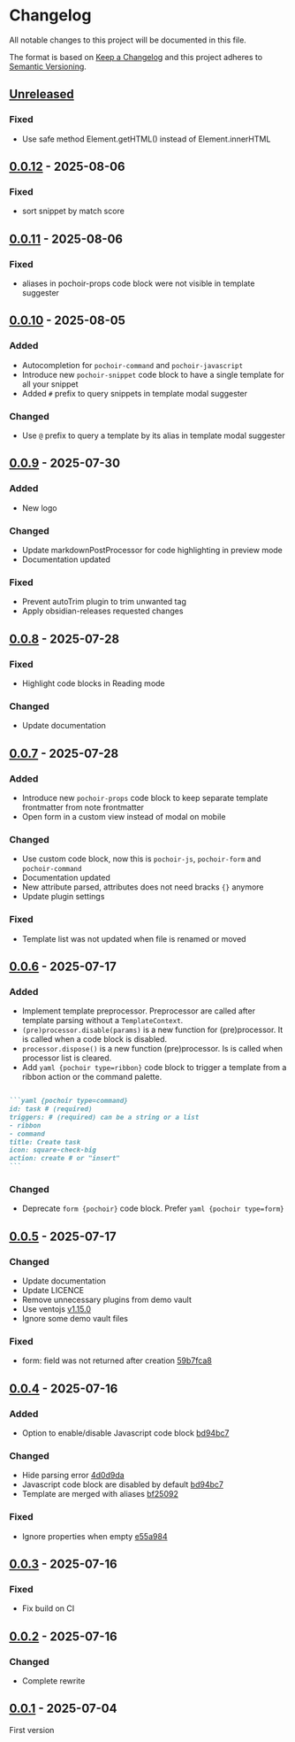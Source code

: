 # Changelog
All notable changes to this project will be documented in this file.

The format is based on [Keep a Changelog](http://keepachangelog.com/)
and this project adheres to [Semantic Versioning](http://semver.org/).

## [Unreleased]

### Fixed
- Use safe method Element.getHTML() instead of Element.innerHTML

## [0.0.12] - 2025-08-06

### Fixed
- sort snippet by match score

## [0.0.11] - 2025-08-06

### Fixed
- aliases in pochoir-props code block were not visible in template suggester

## [0.0.10] - 2025-08-05
### Added
- Autocompletion for `pochoir-command` and `pochoir-javascript`
- Introduce new `pochoir-snippet` code block to have a single template for all your snippet
- Added `#` prefix to query snippets in template modal suggester

### Changed
- Use `@` prefix to query a template by its alias in template modal suggester

## [0.0.9] - 2025-07-30
### Added
- New logo

### Changed
- Update markdownPostProcessor for code highlighting in preview mode
- Documentation updated

### Fixed
- Prevent autoTrim plugin to trim unwanted tag
- Apply obsidian-releases requested changes

## [0.0.8] - 2025-07-28
### Fixed
- Highlight code blocks in Reading mode

### Changed
- Update documentation

## [0.0.7] - 2025-07-28
### Added
- Introduce new `pochoir-props` code block to keep separate template frontmatter from note frontmatter
- Open form in a custom view instead of modal on mobile

### Changed
- Use custom code block, now this is `pochoir-js`, `pochoir-form` and `pochoir-command`
- Documentation updated
- New attribute parsed, attributes does not need bracks `{}` anymore
- Update plugin settings

### Fixed
- Template list was not updated when file is renamed or moved

## [0.0.6] - 2025-07-17
### Added
- Implement template preprocessor. Preprocessor are called after template parsing without a `TemplateContext`.
- `(pre)processor.disable(params)` is a new function for (pre)processor. It is called when a code block is disabled.
- `processor.dispose()` is a new function (pre)processor. Is is called when processor list is cleared.
- Add ```yaml {pochoir type=ribbon}``` code block to trigger a template from a ribbon action or the command palette.

````md

```yaml {pochoir type=command}
id: task # (required)
triggers: # (required) can be a string or a list
- ribbon
- command
title: Create task
icon: square-check-big
action: create # or "insert"
```
````

### Changed
- Deprecate ```form {pochoir}``` code block. Prefer ```yaml {pochoir type=form}```

## [0.0.5] - 2025-07-17
### Changed
- Update documentation
- Update LICENCE
- Remove unnecessary plugins from demo vault
- Use ventojs [v1.15.0](https://github.com/ventojs/vento/blob/main/CHANGELOG.md#1150---2025-07-16)
- Ignore some demo vault files

### Fixed
- form: field was not returned after creation [59b7fca8](https://github.com/FuriouZz/obsidian-pochoir/commit/59b7fca8)

## [0.0.4] - 2025-07-16
### Added
- Option to enable/disable Javascript code block [bd94bc7](https://github.com/FuriouZz/obsidian-pochoir/commit/bd94bc7)

### Changed
- Hide parsing error [4d0d9da](https://github.com/furiouzz/obsidian-pochoir/commit/4d0d9da)
- Javascript code block are disabled by default [bd94bc7](https://github.com/FuriouZz/obsidian-pochoir/commit/bd94bc7)
- Template are merged with aliases [bf25092](https://github.com/FuriouZz/obsidian-pochoir/commit/bf25092)

### Fixed
- Ignore properties when empty [e55a984](https://github.com/FuriouZz/obsidian-pochoir/commit/e55a984)

## [0.0.3] - 2025-07-16
### Fixed

- Fix build on CI

## [0.0.2] - 2025-07-16
### Changed

- Complete rewrite

## [0.0.1] - 2025-07-04

First version

[Unreleased]: https://github.com/FuriouZz/obsidian-pochoir/compare/0.0.12...main
[0.0.12]: https://github.com/FuriouZz/obsidian-pochoir/compare/0.0.11...0.0.12
[0.0.11]: https://github.com/FuriouZz/obsidian-pochoir/compare/0.0.10...0.0.11
[0.0.10]: https://github.com/FuriouZz/obsidian-pochoir/compare/0.0.9...0.0.10
[0.0.9]: https://github.com/FuriouZz/obsidian-pochoir/compare/0.0.8...0.0.9
[0.0.8]: https://github.com/FuriouZz/obsidian-pochoir/compare/0.0.7...0.0.8
[0.0.7]: https://github.com/FuriouZz/obsidian-pochoir/compare/0.0.6...0.0.7
[0.0.6]: https://github.com/FuriouZz/obsidian-pochoir/compare/0.0.5...0.0.6
[0.0.5]: https://github.com/FuriouZz/obsidian-pochoir/compare/0.0.4...0.0.5
[0.0.4]: https://github.com/FuriouZz/obsidian-pochoir/compare/0.0.3...0.0.4
[0.0.3]: https://github.com/FuriouZz/obsidian-pochoir/compare/0.0.2...0.0.3
[0.0.2]: https://github.com/FuriouZz/obsidian-pochoir/compare/0.0.1...0.0.2
[0.0.1]: https://github.com/FuriouZz/obsidian-pochoir/releases/tag/0.0.1

